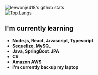 ![leewonje418's github stats](https://github-readme-stats.vercel.app/api?username=leewonje418&count_private=true)
<br>
[![Top Langs](https://github-readme-stats.vercel.app/api/top-langs/?username=leewonje418&layout=compact)](https://github.com/anuraghazra/github-readme-stats)
<b><h2>I'm currently learning</h2>
  - Node.js, React, Javascript, Typescript
  - Sequelize, MySQL
  - Java, SpringBoot, JPA
  - C#
  - Amazon AWS
  - I'm currently backup my laptop
